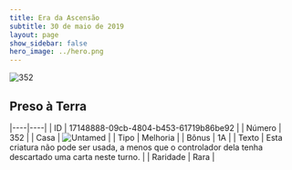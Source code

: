 ```yaml
---
title: Era da Ascensão
subtitle: 30 de maio de 2019
layout: page
show_sidebar: false
hero_image: ../hero.png
---
```


![352](https://cdn.keyforgegame.com/media/card_front/pt/435_352_3VJV25RP6W3H_pt.png)

## Preso à Terra

|----|----|
| ID | 17148888-09cb-4804-b453-61719b86be92 |
| Número | 352 |
| Casa | ![Untamed](https://archonarcana.com/images/thumb/b/bd/Untamed.png/22px-Untamed.png "Indomados") |
| Tipo | Melhoria |
| Bônus | 1A |
| Texto | Esta criatura não pode ser usada, a menos que o controlador dela tenha descartado uma carta neste turno. |
| Raridade | Rara |
